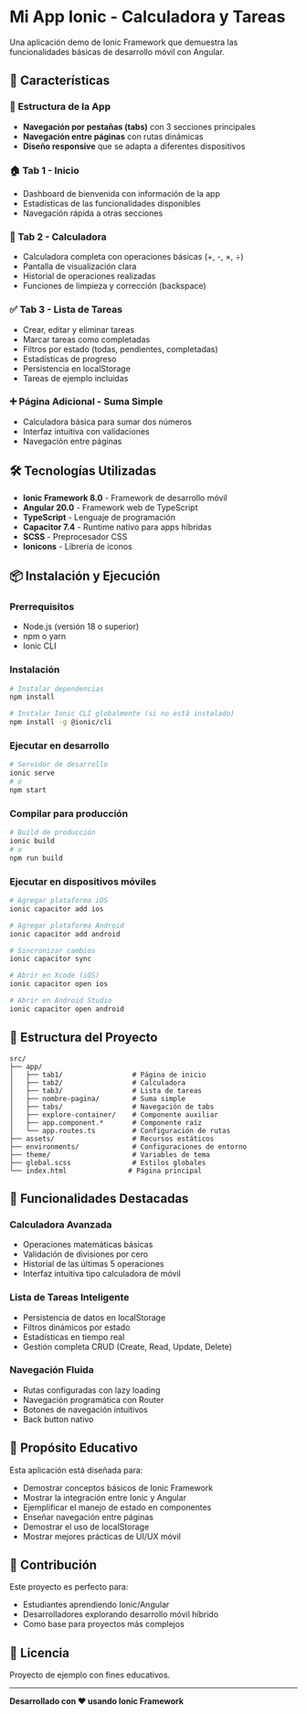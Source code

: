 # Mi App Ionic - Calculadora y Tareas

Una aplicación demo de Ionic Framework que demuestra las funcionalidades básicas de desarrollo móvil con Angular.

## 🚀 Características

### 📱 Estructura de la App
- **Navegación por pestañas (tabs)** con 3 secciones principales
- **Navegación entre páginas** con rutas dinámicas
- **Diseño responsive** que se adapta a diferentes dispositivos

### 🏠 Tab 1 - Inicio
- Dashboard de bienvenida con información de la app
- Estadísticas de las funcionalidades disponibles
- Navegación rápida a otras secciones

### 🧮 Tab 2 - Calculadora
- Calculadora completa con operaciones básicas (+, -, ×, ÷)
- Pantalla de visualización clara
- Historial de operaciones realizadas
- Funciones de limpieza y corrección (backspace)

### ✅ Tab 3 - Lista de Tareas
- Crear, editar y eliminar tareas
- Marcar tareas como completadas
- Filtros por estado (todas, pendientes, completadas)
- Estadísticas de progreso
- Persistencia en localStorage
- Tareas de ejemplo incluidas

### ➕ Página Adicional - Suma Simple
- Calculadora básica para sumar dos números
- Interfaz intuitiva con validaciones
- Navegación entre páginas

## 🛠️ Tecnologías Utilizadas

- **Ionic Framework 8.0** - Framework de desarrollo móvil
- **Angular 20.0** - Framework web de TypeScript
- **TypeScript** - Lenguaje de programación
- **Capacitor 7.4** - Runtime nativo para apps híbridas
- **SCSS** - Preprocesador CSS
- **Ionicons** - Librería de iconos

## 📦 Instalación y Ejecución

### Prerrequisitos
- Node.js (versión 18 o superior)
- npm o yarn
- Ionic CLI

### Instalación
```bash
# Instalar dependencias
npm install

# Instalar Ionic CLI globalmente (si no está instalado)
npm install -g @ionic/cli
```

### Ejecutar en desarrollo
```bash
# Servidor de desarrollo
ionic serve
# o
npm start
```

### Compilar para producción
```bash
# Build de producción
ionic build
# o
npm run build
```

### Ejecutar en dispositivos móviles
```bash
# Agregar plataforma iOS
ionic capacitor add ios

# Agregar plataforma Android
ionic capacitor add android

# Sincronizar cambios
ionic capacitor sync

# Abrir en Xcode (iOS)
ionic capacitor open ios

# Abrir en Android Studio
ionic capacitor open android
```

## 📁 Estructura del Proyecto

```
src/
├── app/
│   ├── tab1/                 # Página de inicio
│   ├── tab2/                 # Calculadora
│   ├── tab3/                 # Lista de tareas
│   ├── nombre-pagina/        # Suma simple
│   ├── tabs/                 # Navegación de tabs
│   ├── explore-container/    # Componente auxiliar
│   ├── app.component.*       # Componente raíz
│   └── app.routes.ts         # Configuración de rutas
├── assets/                   # Recursos estáticos
├── environments/             # Configuraciones de entorno
├── theme/                    # Variables de tema
├── global.scss               # Estilos globales
└── index.html               # Página principal
```

## 🎨 Funcionalidades Destacadas

### Calculadora Avanzada
- Operaciones matemáticas básicas
- Validación de divisiones por cero
- Historial de las últimas 5 operaciones
- Interfaz intuitiva tipo calculadora de móvil

### Lista de Tareas Inteligente
- Persistencia de datos en localStorage
- Filtros dinámicos por estado
- Estadísticas en tiempo real
- Gestión completa CRUD (Create, Read, Update, Delete)

### Navegación Fluida
- Rutas configuradas con lazy loading
- Navegación programática con Router
- Botones de navegación intuitivos
- Back button nativo

## 🎯 Propósito Educativo

Esta aplicación está diseñada para:
- Demostrar conceptos básicos de Ionic Framework
- Mostrar la integración entre Ionic y Angular
- Ejemplificar el manejo de estado en componentes
- Enseñar navegación entre páginas
- Demostrar el uso de localStorage
- Mostrar mejores prácticas de UI/UX móvil

## 🤝 Contribución

Este proyecto es perfecto para:
- Estudiantes aprendiendo Ionic/Angular
- Desarrolladores explorando desarrollo móvil híbrido
- Como base para proyectos más complejos

## 📄 Licencia

Proyecto de ejemplo con fines educativos.

---

**Desarrollado con ❤️ usando Ionic Framework**
